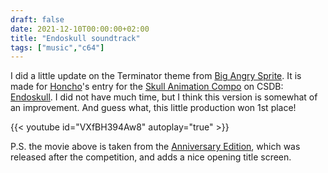 ```yaml
---
draft: false
date: 2021-12-10T00:00:00+02:00
title: "Endoskull soundtrack"
tags: ["music","c64"]
---
```


I did a little update on the Terminator theme from [Big Angry
Sprite](/posts/big_angry_sprite/). It is made for
[Honcho](https://csdb.dk/scener/?id=34209)'s entry for the [Skull Animation
Compo](https://csdb.dk/event/?id=3135) on CSDB:
[Endoskull](https://csdb.dk/release/?id=211929).  I did not have much time, but
I think this version is somewhat of an improvement. And guess what, this little
production won 1st place!

{{< youtube id="VXfBH394Aw8" autoplay="true" >}}

P.S. the movie above is taken from the [Anniversary
Edition](https://csdb.dk/release/?id=212309), which was released
after the competition, and adds a nice opening title screen.
